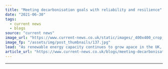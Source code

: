 ```yaml
---
title: "Meeting decarbonisation goals with reliability and resilience"
date: "2021-06-30"
tags: 
  - current news
  - blogs
source: "current news"
image_url: "https://www.current-news.co.uk/static/images/_400x400_crop_center-center/GettyImages-186277789.jpg"
image_fp: "/assets/img/post_thumbnails/137.jpg"
lead: "As renewable energy capacity continues to grow apace in the UK, the need for flexibility becomes more pressing writes Jonathan Chapman, UK managing director at Burns & McDonnell."
article_url: "https://www.current-news.co.uk/blogs/meeting-decarbonisation-goals-with-reliability-and-resilience?utm_source=rss-feeds&utm_medium=rss&utm_campaign=rss"
---
```


---
